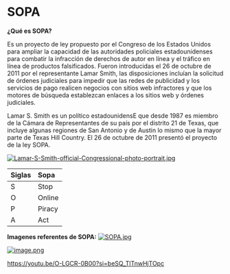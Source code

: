 # SOPA
**¿Qué es SOPA?**

Es un proyecto de ley propuesto por el Congreso de los Estados Unidos para ampliar la capacidad de las autoridades policiales estadounidenses para combatir la infracción de derechos de autor en línea y el tráfico en línea de productos falsificados.
Fueron introducidas el 26 de octubre de 2011 por el representante Lamar Smith, las disposiciones incluían la solicitud de órdenes judiciales para impedir que las redes de publicidad y los servicios de pago realicen negocios con sitios web infractores y que los motores de búsqueda establezcan enlaces a los sitios web y órdenes judiciales.

Lamar S. Smith
es un político estadounidensE que desde 1987 es miembro de la Cámara de Representantes de su país por el distrito 21 de Texas, que incluye algunas regiones de San Antonio y de Austin lo mismo que la mayor parte de Texas Hill Country. 
El 26 de octubre de 2011 presentó el proyecto de la ley SOPA.

[![Lamar-S-Smith-official-Congressional-photo-portrait.jpg](https://i.postimg.cc/SxyjFdNn/Lamar-S-Smith-official-Congressional-photo-portrait.jpg)](https://postimg.cc/JG2RjbX8)


|Siglas|Sopa
  | :----------- | :----------- |
 |S|Stop|
 |O|Online|
 |P|Piracy|
 |A|Act|

 
 **Imagenes referentes de SOPA:**
 [![SOPA.jpg](https://i.postimg.cc/B6DgrpVG/SOPA.jpg)](https://postimg.cc/JDrZJN8T)

 [![image.png](https://i.postimg.cc/Zqz0fLpN/image.png)](https://postimg.cc/zypJvKdD)


 https://youtu.be/O-LGCR-0B00?si=beSQ_TlTnwHjTOpc
